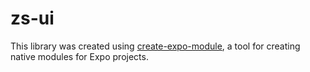 # zs-ui

This library was created using [create-expo-module](https://docs.expo.dev/modules/get-started/), a tool for creating native modules for Expo projects.